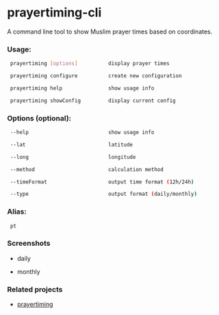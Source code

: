 # prayertiming-cli

A command line tool to show Muslim prayer times based on coordinates.

### Usage:

```bash
 prayertiming [options]          display prayer times

 prayertiming configure          create new configuration

 prayertiming help               show usage info

 prayertiming showConfig         display current config
```

### Options (optional):

```bash
 --help                          show usage info

 --lat                           latitude

 --long                          longitude

 --method                        calculation method

 --timeFormat                    output time format (12h/24h)

 --type                          output format (daily/monthly)
```

### Alias:

```bash
 pt
```

### Screenshots

- daily

[](screenshots/prayertiming-daily.jpg)

- monthly

[](screenshots/prayertiming-monthly.jpg)

### Related projects

- [prayertiming](https://github.com/sh4hids/prayertiming)
